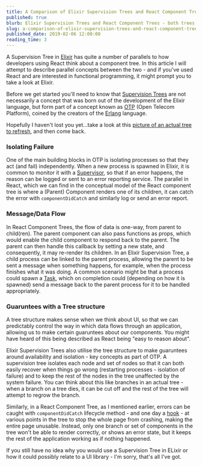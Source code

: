 ```yaml
---
title: A Comparison of Elixir Supervision Trees and React Component Trees 
published: true
blurb: Elixir Supervision Trees and React Component Trees - both trees, but do the similarities end there? In this article I compare the pair.
slug: a-comparison-of-elixir-supervision-trees-and-react-component-trees
published_date: 2019-02-06 12:00:00
reading_time: 3
---
```

A Supervision Tree in [Elixir](https://elixir-lang.org/) has quite a number of parallels to how developers using React think about a component tree. In this article I will attempt to describe parallel concepts between the two - and if you've used React and are interested in functional programming, it might prompt you to take a look at Elixir.

Before we get started you'll need to know that [Supervision Trees](https://elixir-lang.org/getting-started/mix-otp/supervisor-and-application.html#our-first-supervisor) are not necessarily a concept that was born out of the development of the Elixir language, but form part of a concept known as [OTP](https://learnyousomeerlang.com/what-is-otp) (Open Telecom Platform), coined by the creators of the [Erlang](https://www.erlang.org/) language.

Hopefully I haven't lost you yet...take a look at this [picture of an actual tree to refresh](https://americanheritagetrees.org/wp-content/uploads/2016/10/Forest.png), and then come back.

### Isolating Failure
One of the main building blocks in OTP is isolating processes so that they act (and fail) independently. When a new process is spawned in Elixir, it is common to monitor it with a [Supervisor](https://hexdocs.pm/elixir/Supervisor.html), so that if an error happens, the reason can be logged or sent to an error reporting service. The parallel in React, which we can find in the conceptual model of the React component tree is where a (Parent) Component renders one of its children, it can catch the error with `componentDidCatch` and similarly log or send an error report.

### Message/Data Flow
In React Component Trees, the flow of data is one-way, from parent to child(ren). The parent component can also pass functions as props, which would enable the child component to respond back to the parent. The parent can then handle this callback by setting a new state, and consequently, it may re-render its children.
In an Elixir Supervision Tree, a child process can be linked to the parent process, allowing the parent to be sent a message when something happens, for example, when the process finishes what it was doing. A common scenario might be that a process could spawn a [Task](https://hexdocs.pm/elixir/Task.html), which on completion could (depending on how it is spawned) send a message back to the parent process for it to be handled appropriately.

### Guaruntees with a Tree structure
A tree structure makes sense when we think about UI, so that we can predictably control the way in which data flows through an application, allowing us to make certain guaruntees about our components. You might have heard of this being described as React being "easy to reason about".

Elixir Supervision Trees also utilise the tree structure to make guaruntees around availability and isolation - key concepts as part of OTP. A supervision tree isolates each node and set of nodes so that it can both easily recover when things go wrong (restarting processes - isolation of failure) and to keep the rest of the nodes in the tree unaffected by the system failure. You can think about this like branches in an actual tree - when a branch on a tree dies, it can be cut off and the rest of the tree will attempt to regrow the branch.

Similarly, in a React Component Tree, as I mentioned earlier, errors can be caught with `componentDidCatch` lifecycle method - and one day a [hook](https://reactjs.org/blog/2019/02/06/react-v16.8.0.html#whats-next) - at various points in the tree to stop the whole page from crashing, making the entire page unusable. Instead, only one branch or set of components in the tree won't be able to render correctly, or shows an error state, but it keeps the rest of the application working as if nothing happened.

If you still have no idea why you would use a Supervision Tree in ELixir or how it could possibly relate to a UI library - I'm sorry, that's all I've got.
